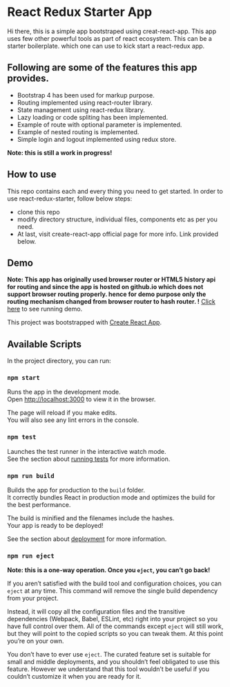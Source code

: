 # React Redux Starter App

Hi there, this is a simple app bootstraped using creat-react-app.
This app uses few other powerful tools as part of react ecosystem.
This can be a starter boilerplate. which one can use to kick start a react-redux app.

## Following are some of the features this app provides.

- Bootstrap 4 has been used for markup purpose.
- Routing implemented using react-router library.
- State management using react-redux library.
- Lazy loading or code spliting has been implemented.
- Example of route with optional parameter is implemented.
- Example of nested routing is implemented.
- Simple login and logout implemented using redux store.

**Note: this is still a work in progress!**

## How to use

This repo contains each and every thing you need to get started.
In order to use react-redux-starter, follow below steps:

- clone this repo
- modify directory structure, individual files, components etc as per you need.
- At last, visit create-react-app official page for more info. Link provided below.

## Demo

**Note: This app has originally used browser router or HTML5 history api for routing and since the app is hosted on github.io which does not support browser routing properly. hence for demo purpose only the routing mechanism changed from browser router to hash router. !**
[Click here](https://priteshjha4u.github.io/react-redux-starter/) to see running demo.

This project was bootstrapped with [Create React App](https://github.com/facebook/create-react-app).

## Available Scripts

In the project directory, you can run:

### `npm start`

Runs the app in the development mode.<br>
Open [http://localhost:3000](http://localhost:3000) to view it in the browser.

The page will reload if you make edits.<br>
You will also see any lint errors in the console.

### `npm test`

Launches the test runner in the interactive watch mode.<br>
See the section about [running tests](https://facebook.github.io/create-react-app/docs/running-tests) for more information.

### `npm run build`

Builds the app for production to the `build` folder.<br>
It correctly bundles React in production mode and optimizes the build for the best performance.

The build is minified and the filenames include the hashes.<br>
Your app is ready to be deployed!

See the section about [deployment](https://facebook.github.io/create-react-app/docs/deployment) for more information.

### `npm run eject`

**Note: this is a one-way operation. Once you `eject`, you can’t go back!**

If you aren’t satisfied with the build tool and configuration choices, you can `eject` at any time. This command will remove the single build dependency from your project.

Instead, it will copy all the configuration files and the transitive dependencies (Webpack, Babel, ESLint, etc) right into your project so you have full control over them. All of the commands except `eject` will still work, but they will point to the copied scripts so you can tweak them. At this point you’re on your own.

You don’t have to ever use `eject`. The curated feature set is suitable for small and middle deployments, and you shouldn’t feel obligated to use this feature. However we understand that this tool wouldn’t be useful if you couldn’t customize it when you are ready for it.
